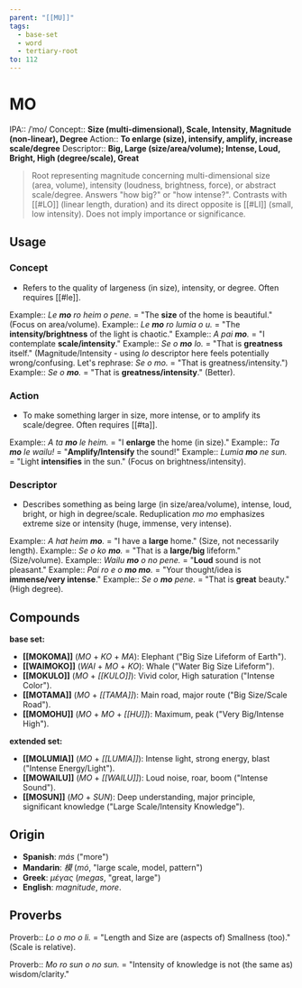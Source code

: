 ```yaml
---
parent: "[[MU]]"
tags:
  - base-set
  - word
  - tertiary-root
to: 112
---
```


# MO

IPA::				/ˈmo/
Concept::		**Size (multi-dimensional), Scale, Intensity, Magnitude (non-linear), Degree**
Action::		**To enlarge (size), intensify, amplify, increase scale/degree**
Descriptor::	**Big, Large (size/area/volume); Intense, Loud, Bright, High (degree/scale), Great**

> Root representing magnitude concerning multi-dimensional size (area, volume), intensity (loudness, brightness, force), or abstract scale/degree. Answers "how big?" or "how intense?". Contrasts with [[#LO]] (linear length, duration) and its direct opposite is [[#LI]] (small, low intensity). Does not imply importance or significance.

## Usage

### Concept
*   Refers to the quality of largeness (in size), intensity, or degree. Often requires [[#le]].

Example::   *Le **mo** ro heim o pene.* = "The **size** of the home is beautiful." (Focus on area/volume).
Example::   *Le **mo** ro lumia o u.* = "The **intensity/brightness** of the light is chaotic."
Example::   *A pai **mo**.* = "I contemplate **scale/intensity**."
Example::   *Se o **mo** lo.* = "That is **greatness** itself." (Magnitude/Intensity - using *lo* descriptor here feels potentially wrong/confusing. Let's rephrase: *Se o mo.* = "That is greatness/intensity.")
Example::   *Se o **mo**.* = "That is **greatness/intensity**." (Better).

### Action
*   To make something larger in size, more intense, or to amplify its scale/degree. Often requires [[#ta]].

Example::   *A ta **mo** le heim.* = "I **enlarge** the home (in size)."
Example::   *Ta **mo** le wailu!* = "**Amplify/Intensify** the sound!"
Example::   *Lumia **mo** ne sun.* = "Light **intensifies** in the sun." (Focus on brightness/intensity).

### Descriptor
*   Describes something as being large (in size/area/volume), intense, loud, bright, or high in degree/scale. Reduplication *mo mo* emphasizes extreme size or intensity (huge, immense, very intense).

Example::   *A hat heim **mo**.* = "I have a **large** home." (Size, not necessarily length).
Example::   *Se o ko **mo**.* = "That is a **large/big** lifeform." (Size/volume).
Example::   *Wailu **mo** o no pene.* = "**Loud** sound is not pleasant."
Example::   *Pai ro e o **mo mo**.* = "Your thought/idea is **immense/very intense**."
Example::   *Se o **mo** pene.* = "That is **great** beauty." (High degree).

## Compounds

**base set:**

*   **[[MOKOMA]]** (*MO* + *KO* + *MA*): Elephant ("Big Size Lifeform of Earth").
*   **[[WAIMOKO]]** (*WAI* + *MO* + *KO*): Whale ("Water Big Size Lifeform").
*   **[[MOKULO]]** (*MO* + *[[KULO]]*): Vivid color, High saturation ("Intense Color").
*   **[[MOTAMA]]** (*MO* + *[[TAMA]]*): Main road, major route ("Big Size/Scale Road").
*   **[[MOMOHU]]** (*MO* + *MO* + *[[HU]]*): Maximum, peak ("Very Big/Intense High").

**extended set:**

*   **[[MOLUMIA]]** (*MO* + *[[LUMIA]]*): Intense light, strong energy, blast ("Intense Energy/Light").
*   **[[MOWAILU]]** (*MO* + *[[WAILU]]*): Loud noise, roar, boom ("Intense Sound").
*   **[[MOSUN]]** (*MO* + *SUN*): Deep understanding, major principle, significant knowledge ("Large Scale/Intensity Knowledge").

## Origin

*   **Spanish**: _más_ ("more")
*   **Mandarin**: _模_ (_mó_, "large scale, model, pattern") 
*   **Greek**: _μέγας_ (_megas_, "great, large")
*   **English**: _magnitude_, _more_.

## Proverbs

Proverb:: *Lo o mo o li.* = "Length and Size are (aspects of) Smallness (too)." (Scale is relative).

Proverb:: *Mo ro sun o no sun.* = "Intensity of knowledge is not (the same as) wisdom/clarity."

